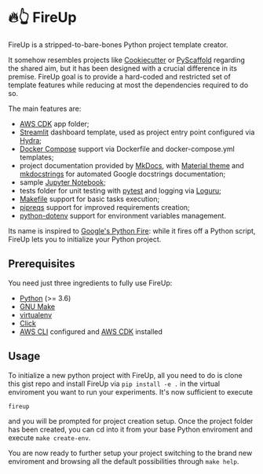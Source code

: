 # 🔥👆 FireUp

FireUp is a stripped-to-bare-bones Python project template creator.

It somehow resembles projects like [Cookiecutter](https://github.com/cookiecutter/cookiecutter) or [PyScaffold](https://github.com/pyscaffold/pyscaffold) regarding the shared aim, but it has been designed with a crucial difference in its premise. FireUp goal is to provide a hard-coded and restricted set of template features while reducing at most the dependencies required to do so.

The main features are:

- [AWS CDK](https://docs.aws.amazon.com/cdk/latest/guide/home.html) app folder;
- [Streamlit](https://www.streamlit.io/) dashboard template, used as project entry point configured via [Hydra](https://hydra.cc/docs/intro/);
- [Docker Compose](https://docs.docker.com/compose/) support via Dockerfile and docker-compose.yml templates;
- project documentation provided by [MkDocs](https://www.mkdocs.org/), with [Material theme](https://squidfunk.github.io/mkdocs-material/getting-started/) and [mkdocstrings](https://github.com/pawamoy/mkdocstrings) for automated Google docstrings documentation;
- sample [Jupyter Notebook](https://jupyter.org/);
- tests folder for unit testing with [pytest](https://github.com/pytest-dev/pytest/) and logging via [Loguru](https://github.com/Delgan/loguru);
- [Makefile](https://www.gnu.org/software/make/) support for basic tasks execution;
- [pipreqs](https://github.com/bndr/pipreqs) support for improved requirements creation;
- [python-dotenv](https://github.com/theskumar/python-dotenv) support for environment variables management.

Its name is inspired to [Google's Python Fire](https://github.com/google/python-fire#why-is-it-called-fire): while it fires off a Python script, FireUp lets you to initialize your Python project.

## Prerequisites

You need just three ingredients to fully use FireUp:

- [Python](https://www.python.org/downloads/) (>= 3.6)
- [GNU Make](https://www.gnu.org/software/make/)
- [virtualenv](https://virtualenv.pypa.io/en/latest/)
- [Click](https://click.palletsprojects.com/en/7.x/#documentation)
- [AWS CLI](https://docs.aws.amazon.com/cli/latest/userguide/cli-chap-install.html) configured and [AWS CDK](https://docs.aws.amazon.com/cdk/latest/guide/home.html) installed

## Usage

To initialize a new python project with FireUp, all you need to do is clone this gist repo and install FireUp via `pip install -e .` in the virtual enviroment you want to run your experiments. It's now sufficient to execute

```python
fireup
```

and you will be prompted for project creation setup. Once the project folder has been created, you can cd into it from your base Python enviroment and execute `make create-env`.

You are now ready to further setup your project switching to the brand new enviroment and browsing all the default possibilities through `make help`.
